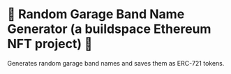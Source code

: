# 🤘 Random Garage Band Name Generator (a buildspace Ethereum NFT project) 🤘

Generates random garage band names and saves them as ERC-721 tokens.
